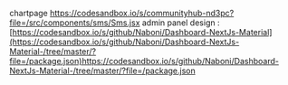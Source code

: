 
chartpage
https://codesandbox.io/s/communityhub-nd3pc?file=/src/components/sms/Sms.jsx
admin panel design : [https://codesandbox.io/s/github/Naboni/Dashboard-NextJs-Material](https://codesandbox.io/s/github/Naboni/Dashboard-NextJs-Material-/tree/master/?file=/package.json)https://codesandbox.io/s/github/Naboni/Dashboard-NextJs-Material-/tree/master/?file=/package.json
